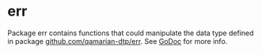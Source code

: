 # err

Package err contains functions that could manipulate the data type defined in package
[github.com/qamarian-dtp/err](https://github.com/qamarian-dtp/err). See
[GoDoc](https://godoc.org/github.com/qamarian-lib/err) for more info.
